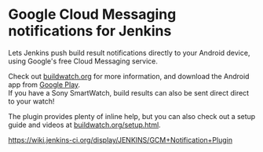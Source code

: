 # Google Cloud Messaging notifications for Jenkins

Lets Jenkins push build result notifications directly to your Android device, using Google's free Cloud Messaging service.

Check out [buildwatch.org](http://buildwatch.org/?utm_source=github&utm_medium=readme&utm_content=plugin) for more information, and download the Android app from [Google Play](https://play.google.com/store/apps/details?id=com.crowflying.buildwatch&referrer=utm_source%3Dgithub%26utm_medium%3Dreadme%26utm_content%3Dplugin).  
If you have a Sony SmartWatch, build results can also be sent direct direct to your watch!

The plugin provides plenty of inline help, but you can also check out a setup guide and videos at [buildwatch.org/setup.html](http://buildwatch.org/setup.html?utm_source=github&utm_medium=readme&utm_content=plugin).

https://wiki.jenkins-ci.org/display/JENKINS/GCM+Notification+Plugin
